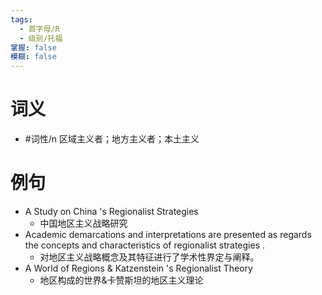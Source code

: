 ```yaml
---
tags:
  - 首字母/R
  - 级别/托福
掌握: false
模糊: false
---
```

# 词义
- #词性/n  区域主义者；地方主义者；本土主义
# 例句
- A Study on China 's Regionalist Strategies
	- 中国地区主义战略研究
- Academic demarcations and interpretations are presented as regards the concepts and characteristics of regionalist strategies .
	- 对地区主义战略概念及其特征进行了学术性界定与阐释。
- A World of Regions & Katzenstein 's Regionalist Theory
	- 地区构成的世界&卡赞斯坦的地区主义理论
